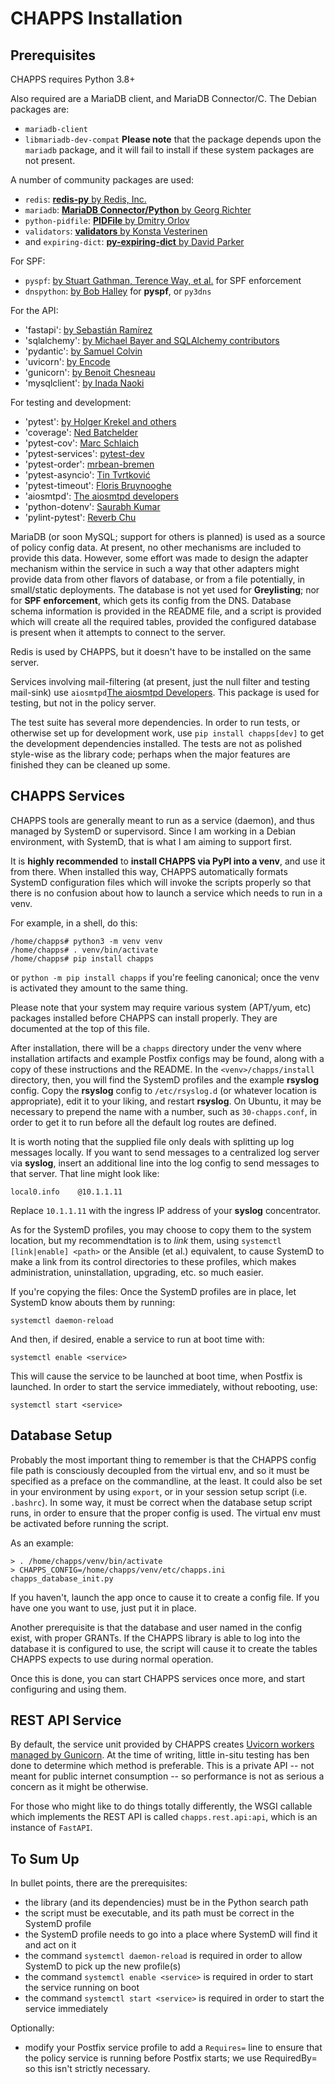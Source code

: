 # CHAPPS Installation

## Prerequisites

CHAPPS requires Python 3.8+

Also required are a MariaDB client, and MariaDB Connector/C.  The
Debian packages are:
  - `mariadb-client`
  - `libmariadb-dev-compat` **Please note** that the package depends
upon the `mariadb` package, and it will fail to install if these
system packages are not present.

A number of community packages are used:
 - `redis`: [**redis-py** by Redis, Inc.](https://pypi.org/project/redis/)
 - `mariadb`: [**MariaDB Connector/Python** by Georg Richter](https://pypi.org/project/mariadb/)
 - `python-pidfile`: [**PIDFile** by Dmitry Orlov](https://pypi.org/project/python-pidfile/)
 - `validators`: [**validators** by Konsta Vesterinen](https://github.com/kvesteri/validators/blob/master/docs/index.rst)
 - and `expiring-dict`: [**py-expiring-dict** by David Parker](https://pypi.org/project/expiring-dict/)

For SPF:
 - `pyspf`: [by Stuart Gathman, Terence Way, et al.](https://pypi.org/project/pyspf/) for SPF enforcement
 - `dnspython`: [by Bob Halley](https://pypi.org/project/dnspython/) for **pyspf**, or `py3dns`

For the API:
 - 'fastapi': [by Sebastián Ramírez](https://fastapi.tiangolo.com/)
 - 'sqlalchemy': [by Michael Bayer and SQLAlchemy contributors](https://www.sqlalchemy.org/)
 - 'pydantic': [by Samuel Colvin](https://pydantic-docs.helpmanual.io/)
 - 'uvicorn': [by Encode](https://www.uvicorn.org/)
 - 'gunicorn': [by Benoit Chesneau](https://gunicorn.org/)
 - 'mysqlclient': [by Inada Naoki](https://github.com/PyMySQL/mysqlclient)

For testing and development:
 - 'pytest': [by Holger Krekel and others](https://docs.pytest.org/)
 - 'coverage': [Ned Batchelder](https://coverage.readthedocs.io/)
 - 'pytest-cov': [Marc Schlaich](https://pypi.org/project/pytest-cov/)
 - 'pytest-services': [pytest-dev](https://pypi.org/project/pytest-services/)
 - 'pytest-order': [mrbean-bremen](https://pypi.org/project/pytest-order/)
 - 'pytest-asyncio': [Tin Tvrtković](https://pypi.org/project/pytest-asyncio/)
 - 'pytest-timeout': [Floris Bruynooghe](https://pypi.org/project/pytest-timeout/)
 - 'aiosmtpd': [The aiosmtpd developers](https://pypi.org/project/aiosmtpd/)
 - 'python-dotenv': [Saurabh Kumar](https://pypi.org/project/python-dotenv/)
 - 'pylint-pytest': [Reverb Chu](https://pypi.org/project/pylint-pytest/)

MariaDB (or soon MySQL; support for others is planned) is used as a
source of policy config data.  At present, no other mechanisms are
included to provide this data.  However, some effort was made to
design the adapter mechanism within the service in such a way that
other adapters might provide data from other flavors of database, or
from a file potentially, in small/static deployments.  The database is
not yet used for **Greylisting**; nor for **SPF enforcement**, which
gets its config from the DNS.  Database schema information is provided
in the README file, and a script is provided which will create all the
required tables, provided the configured database is present when it
attempts to connect to the server.

Redis is used by CHAPPS, but it doesn't have to be installed on the
same server.

Services involving mail-filtering (at present, just the null filter
and testing mail-sink) use `aiosmtpd`[The aiosmtpd
Developers](https://pypi.org/project/aiosmtpd/).  This package is used
for testing, but not in the policy server.

The test suite has several more dependencies.  In order to run tests,
or otherwise set up for development work, use `pip install
chapps[dev]` to get the development dependencies installed.  The tests
are not as polished style-wise as the library code; perhaps when the
major features are finished they can be cleaned up some.

## CHAPPS Services

CHAPPS tools are generally meant to run as a service (daemon), and
thus managed by SystemD or supervisord.  Since I am working in a
Debian environment, with SystemD, that is what I am aiming to support
first.

It is **highly recommended** to __install CHAPPS via PyPI into a
venv__, and use it from there.  When installed this way, CHAPPS
automatically formats SystemD configuration files which will invoke
the scripts properly so that there is no confusion about how to launch
a service which needs to run in a venv.

For example, in a shell, do this:
```
/home/chapps# python3 -m venv venv
/home/chapps# . venv/bin/activate
/home/chapps# pip install chapps
```
 or `python -m pip install chapps` if you're feeling canonical; once
the venv is activated they amount to the same thing.

Please note that your system may require various system (APT/yum, etc)
packages installed before CHAPPS can install properly.  They are
documented at the top of this file.

After installation, there will be a `chapps` directory under the venv
where installation artifacts and example Postfix configs may be found,
along with a copy of these instructions and the README.  In the
`<venv>/chapps/install` directory, then, you will find the SystemD
profiles and the example **rsyslog** config.  Copy the **rsyslog**
config to `/etc/rsyslog.d` (or whatever location is appropriate), edit
it to your liking, and restart **rsyslog**.  On Ubuntu, it may be
necessary to prepend the name with a number, such as `30-chapps.conf`,
in order to get it to run before all the default log routes are
defined.

It is worth noting that the supplied file only deals with splitting up
log messages locally.  If you want to send messages to a centralized
log server via **syslog**, insert an additional line into the log
config to send messages to that server.  That line might look like:
```
local0.info    @10.1.1.11
```
Replace `10.1.1.11` with the ingress IP address of your **syslog**
concentrator.

As for the SystemD profiles, you may choose to copy them to the system
location, but my recommendtation is to *link* them, using `systemctl
[link|enable] <path>` or the Ansible (et al.) equivalent, to cause
SystemD to make a link from its control directories to these profiles,
which makes administration, uninstallation, upgrading, etc. so much
easier.

If you're copying the files:
Once the SystemD profiles are in place, let SystemD know abouts them by running:
```
systemctl daemon-reload
```
And then, if desired, enable a service to run at boot time with:
```
systemctl enable <service>
```
This will cause the service to be launched at boot time, when Postfix is
launched.
In order to start the service immediately, without rebooting, use:
```
systemctl start <service>
```

## Database Setup

Probably the most important thing to remember is that the CHAPPS
config file path is consciously decoupled from the virtual env, and so
it must be specified as a preface on the commandline, at the least.
It could also be set in your environment by using `export`, or in your
session setup script (i.e. `.bashrc`).  In some way, it must be
correct when the database setup script runs, in order to ensure that
the proper config is used.  The virtual env must be activated before
running the script.

As an example:
```
> . /home/chapps/venv/bin/activate
> CHAPPS_CONFIG=/home/chapps/venv/etc/chapps.ini chapps_database_init.py
```

If you haven't, launch the app once to cause it to create a config
file.  If you have one you want to use, just put it in place.

Another prerequisite is that the database and user named in the config
exist, with proper GRANTs.  If the CHAPPS library is able to log into
the database it is configured to use, the script will cause it to
create the tables CHAPPS expects to use during normal operation.

Once this is done, you can start CHAPPS services once more, and start
configuring and using them.

## REST API Service

By default, the service unit provided by CHAPPS creates [Uvicorn
workers managed by
Gunicorn](https://fastapi.tiangolo.com/deployment/server-workers/).
At the time of writing, little in-situ testing has ben done to
determine which method is preferable.  This is a private API -- not
meant for public internet consumption -- so performance is not as
serious a concern as it might be otherwise.

For those who might like to do things totally differently, the WSGI
callable which implements the REST API is called `chapps.rest.api:api`,
which is an instance of `FastAPI`.

## To Sum Up

In bullet points, there are the prerequisites:
- the library (and its dependencies) must be in the Python search path
- the script must be executable, and its path must be correct in the
  SystemD profile
- the SystemD profile needs to go into a place where SystemD will find
  it and act on it
- the command `systemctl daemon-reload` is required in order to allow
  SystemD to pick up the new profile(s)
- the command `systemctl enable <service>` is required in order to
  start the service running on boot
- the command `systemctl start <service>` is required in order to
  start the service immediately

Optionally:
- modify your Postfix service profile to add a `Requires=` line to
  ensure that the policy service is running before Postfix starts; we
  use RequiredBy= so this isn't strictly necessary.

